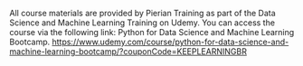 All course materials are provided by Pierian Training as part of the Data Science and Machine Learning Training on Udemy. You can access the course via the following link: Python for Data Science and Machine Learning Bootcamp. https://www.udemy.com/course/python-for-data-science-and-machine-learning-bootcamp/?couponCode=KEEPLEARNINGBR
